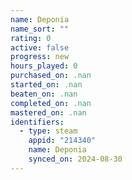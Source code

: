 ```yaml
---
name: Deponia
name_sort: ""
rating: 0
active: false
progress: new
hours_played: 0
purchased_on: .nan
started_on: .nan
beaten_on: .nan
completed_on: .nan
mastered_on: .nan
identifiers:
  - type: steam
    appid: "214340"
    name: Deponia
    synced_on: 2024-08-30
---
```

